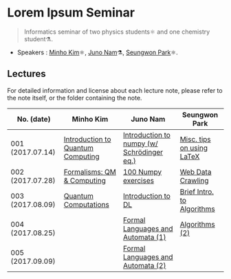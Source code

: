 # Lorem Ipsum Seminar
> Informatics seminar of two physics students:atom_symbol: and one chemistry student:alembic:.

- Speakers : [Minho Kim](https://github.com/lukealk98):atom_symbol:, [Juno Nam](https://github.com/recisic):alembic:, [Seungwon Park](https://github.com/seungwonpark):atom_symbol:.

## Lectures

For detailed information and license about each lecture note, please refer to the note itself, or the folder containing the note.

| No. (date)       | Minho Kim                                | Juno Nam                                 | Seungwon Park                            |
| ---------------- | ---------------------------------------- | ---------------------------------------- | ---------------------------------------- |
| 001 (2017.07.14) | [Introduction to Quantum Computing](./lukealk98/Seminar%201.pptx) | [Introduction to numpy (w/ Schrödinger eq.)](./recisic/170714/schrodinger%2Bnumpy.ipynb) | [Misc. tips on using LaTeX](./seungwonpark/170714/LoremIpsum-170714-seungwonpark.pdf) |
| 002 (2017.07.28) | [Formalisms: QM & Computing](./lukealk98/Seminar%202.pptx) | [100 Numpy exercises](./recisic/170728/100%20Numpy%20exercises%20with%20hint.ipynb) | [Web Data Crawling](./seungwonpark/170728/LoremIpsum-170728-seungwonpark.ipynb) |
| 003 (2017.08.09) | [Quantum Computations](./lukealk98/Seminar%203.pptx) | [Introduction to DL](./recisic/170809/) | [Brief Intro. to Algorithms](./seungwonpark/170809/LoremIpsum-170809-seungwonpark.ipynb) |
| 004 (2017.08.25) |                                          | [Formal Languages and Automata (1)](./recisic/170825/automata-1.pdf) | [Algorithms (2)](./seungwonpark/170825/LoremIpsum-170825-seungwonpark.ipynb) |
| 005 (2017.09.09) |                                          | [Formal Languages and Automata (2)](./recisic/170909/automata-2.pdf) | 
